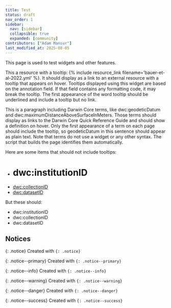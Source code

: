 ```yaml
---
title: Test
status: draft
nav_order: 1
sidebar:
  nav: [sidebar]
  collapsible: true
  expanded: [community]
contributors: ["Adam Mansur"]
last_modified_at: 2025-08-05
---
```


This page is used to test widgets and other features.

This a resource with a tooltip: {% include resource_link filename='bauer-et-al-2022.yml' %}. It should display as a link to an external resource with a tooltip that appears on hover. Tooltips displayed using this widget are based on the annotation field. If that field contains any formatting code, it may break the tooltip. The first appearance of the word tooltip should be underlined and include a tooltip but no link.

This is a paragraph including Darwin Core terms, like dwc:geodeticDatum and dwc:maximumDistanceAboveSurfaceInMeters. Those terms should display as links to the Darwin Core Quick Reference Guide and should show a definition on hover. Only the first appearance of a term on each page should include the tooltip, so geodeticDatum in this sentence should appear as plain text. Note that terms do not use a widget or any other syntax. The script that builds the page identifies them automatically.

Here are some items that should not include tooltips:

- # dwc:institutionID
- [dwc:collectionID](#link)
- <a href="#top">dwc:datasetID</a>

But these should: 

- dwc:institutionID
- dwc:collectionID
- dwc:datasetID

## Notices

{: .notice}
Created with `{: .notice}`

{: .notice--primary}
Created with `{: .notice--primary}`

{: .notice--info}
Created with `{: .notice--info}`

{: .notice--warning}
Created with `{: .notice--warning}`

{: .notice--danger}
Created with `{: .notice--danger}`

{: .notice--success}
Created with `{: .notice--success}`
